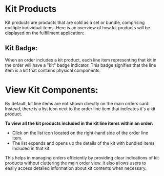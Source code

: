 # Kit Products

Kit products are products that are sold as a set or bundle, comprising multiple individual items. Here is an overview of how kit products will be displayed on the fulfillment application:

## Kit Badge: 

When an order includes a kit product, each line item representing that kit in the order will have a "kit" badge indicator. This badge signifies that the line item is a kit that contains physical components.

# View Kit Components: 
By default, kit line items are not shown directly on the main orders card. Instead, there is a list icon next to the order line item that indicates it's a kit product. 

**To view all the kit products included in the kit line items within an order:**

- Click on the list icon located on the right-hand side of the order line item.
- The list expands and opens up the details of the kit with bundled items included in that kit.

This helps in managing orders efficiently by providing clear indications of kit products without cluttering the main order view. It also allows users to easily access detailed information about kit contents when necessary.
